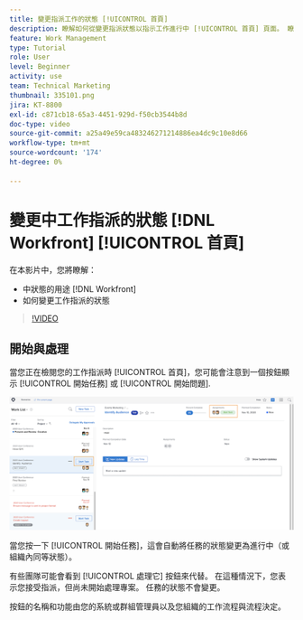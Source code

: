 ```yaml
---
title: 變更指派工作的狀態 [!UICONTROL 首頁]
description: 瞭解如何從變更指派狀態以指示工作進行中 [!UICONTROL 首頁] 頁面。 瞭解為什麼在「 」中狀態很重要 [!DNL  Workfront].
feature: Work Management
type: Tutorial
role: User
level: Beginner
activity: use
team: Technical Marketing
thumbnail: 335101.png
jira: KT-8800
exl-id: c871cb18-65a3-4451-929d-f50cb3544b8d
doc-type: video
source-git-commit: a25a49e59ca483246271214886ea4dc9c10e8d66
workflow-type: tm+mt
source-wordcount: '174'
ht-degree: 0%

---
```


# 變更中工作指派的狀態 [!DNL Workfront] [!UICONTROL 首頁]

在本影片中，您將瞭解：

* 中狀態的用途 [!DNL  Workfront]
* 如何變更工作指派的狀態

>[!VIDEO](https://video.tv.adobe.com/v/335101/?quality=12&learn=on)

## 開始與處理

當您正在檢閱您的工作指派時 [!UICONTROL 首頁]，您可能會注意到一個按鈕顯示 [!UICONTROL 開始任務] 或 [!UICONTROL 開始問題].

![[!DNL Workfront] [!UICONTROL 首頁] 按鈕顯示的頁面 [!UICONTROL 開始任務].](assets/worker-fundamentals-1.png)

當您按一下 [!UICONTROL 開始任務]，這會自動將任務的狀態變更為進行中（或組織內同等狀態）。

有些團隊可能會看到 [!UICONTROL 處理它] 按鈕來代替。 在這種情況下，您表示您接受指派，但尚未開始處理專案。 任務的狀態不會變更。

按鈕的名稱和功能由您的系統或群組管理員以及您組織的工作流程與流程決定。

<!---
learn more URLs
--->
